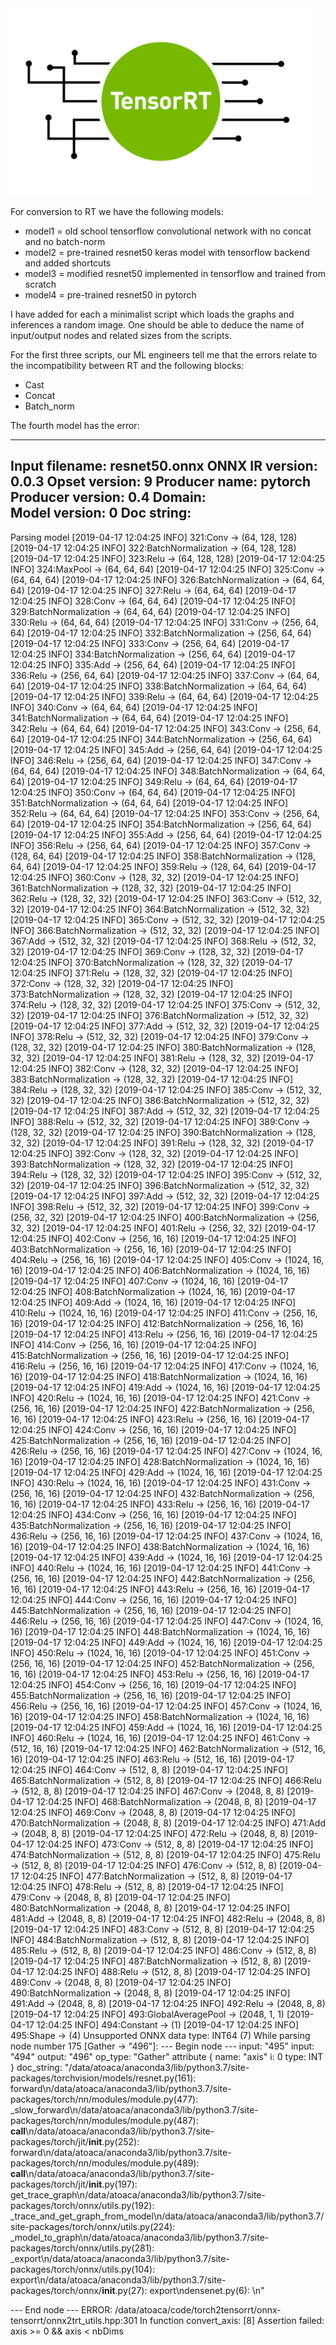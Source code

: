 <img src="NV_TensorRT_Visual_2C_RGB-625x625-1.png" alt="pipeline" height="300px"/> 


For conversion to RT we have the following models:
- model1 = old school tensorflow convolutional network with no concat and no batch-norm
- model2 = pre-trained resnet50 keras model with tensorflow backend and added shortcuts
- model3 = modified resnet50 implemented in tensorflow and trained from scratch
- model4 = pre-trained resnet50 in pytorch

I have added for each a minimalist script which loads the graphs and inferences a random image. One should be able to deduce the name of input/output nodes and related sizes from the scripts.

For the first three scripts, our ML engineers tell me that the errors relate to the incompatibility between RT and the following blocks: 
- Cast
- Concat
- Batch_norm

The fourth model has the error: 

----------------------------------------------------------------
Input filename:   resnet50.onnx
ONNX IR version:  0.0.3
Opset version:    9
Producer name:    pytorch
Producer version: 0.4
Domain:           
Model version:    0
Doc string:       
----------------------------------------------------------------
Parsing model
[2019-04-17 12:04:25    INFO] 321:Conv -> (64, 128, 128)
[2019-04-17 12:04:25    INFO] 322:BatchNormalization -> (64, 128, 128)
[2019-04-17 12:04:25    INFO] 323:Relu -> (64, 128, 128)
[2019-04-17 12:04:25    INFO] 324:MaxPool -> (64, 64, 64)
[2019-04-17 12:04:25    INFO] 325:Conv -> (64, 64, 64)
[2019-04-17 12:04:25    INFO] 326:BatchNormalization -> (64, 64, 64)
[2019-04-17 12:04:25    INFO] 327:Relu -> (64, 64, 64)
[2019-04-17 12:04:25    INFO] 328:Conv -> (64, 64, 64)
[2019-04-17 12:04:25    INFO] 329:BatchNormalization -> (64, 64, 64)
[2019-04-17 12:04:25    INFO] 330:Relu -> (64, 64, 64)
[2019-04-17 12:04:25    INFO] 331:Conv -> (256, 64, 64)
[2019-04-17 12:04:25    INFO] 332:BatchNormalization -> (256, 64, 64)
[2019-04-17 12:04:25    INFO] 333:Conv -> (256, 64, 64)
[2019-04-17 12:04:25    INFO] 334:BatchNormalization -> (256, 64, 64)
[2019-04-17 12:04:25    INFO] 335:Add -> (256, 64, 64)
[2019-04-17 12:04:25    INFO] 336:Relu -> (256, 64, 64)
[2019-04-17 12:04:25    INFO] 337:Conv -> (64, 64, 64)
[2019-04-17 12:04:25    INFO] 338:BatchNormalization -> (64, 64, 64)
[2019-04-17 12:04:25    INFO] 339:Relu -> (64, 64, 64)
[2019-04-17 12:04:25    INFO] 340:Conv -> (64, 64, 64)
[2019-04-17 12:04:25    INFO] 341:BatchNormalization -> (64, 64, 64)
[2019-04-17 12:04:25    INFO] 342:Relu -> (64, 64, 64)
[2019-04-17 12:04:25    INFO] 343:Conv -> (256, 64, 64)
[2019-04-17 12:04:25    INFO] 344:BatchNormalization -> (256, 64, 64)
[2019-04-17 12:04:25    INFO] 345:Add -> (256, 64, 64)
[2019-04-17 12:04:25    INFO] 346:Relu -> (256, 64, 64)
[2019-04-17 12:04:25    INFO] 347:Conv -> (64, 64, 64)
[2019-04-17 12:04:25    INFO] 348:BatchNormalization -> (64, 64, 64)
[2019-04-17 12:04:25    INFO] 349:Relu -> (64, 64, 64)
[2019-04-17 12:04:25    INFO] 350:Conv -> (64, 64, 64)
[2019-04-17 12:04:25    INFO] 351:BatchNormalization -> (64, 64, 64)
[2019-04-17 12:04:25    INFO] 352:Relu -> (64, 64, 64)
[2019-04-17 12:04:25    INFO] 353:Conv -> (256, 64, 64)
[2019-04-17 12:04:25    INFO] 354:BatchNormalization -> (256, 64, 64)
[2019-04-17 12:04:25    INFO] 355:Add -> (256, 64, 64)
[2019-04-17 12:04:25    INFO] 356:Relu -> (256, 64, 64)
[2019-04-17 12:04:25    INFO] 357:Conv -> (128, 64, 64)
[2019-04-17 12:04:25    INFO] 358:BatchNormalization -> (128, 64, 64)
[2019-04-17 12:04:25    INFO] 359:Relu -> (128, 64, 64)
[2019-04-17 12:04:25    INFO] 360:Conv -> (128, 32, 32)
[2019-04-17 12:04:25    INFO] 361:BatchNormalization -> (128, 32, 32)
[2019-04-17 12:04:25    INFO] 362:Relu -> (128, 32, 32)
[2019-04-17 12:04:25    INFO] 363:Conv -> (512, 32, 32)
[2019-04-17 12:04:25    INFO] 364:BatchNormalization -> (512, 32, 32)
[2019-04-17 12:04:25    INFO] 365:Conv -> (512, 32, 32)
[2019-04-17 12:04:25    INFO] 366:BatchNormalization -> (512, 32, 32)
[2019-04-17 12:04:25    INFO] 367:Add -> (512, 32, 32)
[2019-04-17 12:04:25    INFO] 368:Relu -> (512, 32, 32)
[2019-04-17 12:04:25    INFO] 369:Conv -> (128, 32, 32)
[2019-04-17 12:04:25    INFO] 370:BatchNormalization -> (128, 32, 32)
[2019-04-17 12:04:25    INFO] 371:Relu -> (128, 32, 32)
[2019-04-17 12:04:25    INFO] 372:Conv -> (128, 32, 32)
[2019-04-17 12:04:25    INFO] 373:BatchNormalization -> (128, 32, 32)
[2019-04-17 12:04:25    INFO] 374:Relu -> (128, 32, 32)
[2019-04-17 12:04:25    INFO] 375:Conv -> (512, 32, 32)
[2019-04-17 12:04:25    INFO] 376:BatchNormalization -> (512, 32, 32)
[2019-04-17 12:04:25    INFO] 377:Add -> (512, 32, 32)
[2019-04-17 12:04:25    INFO] 378:Relu -> (512, 32, 32)
[2019-04-17 12:04:25    INFO] 379:Conv -> (128, 32, 32)
[2019-04-17 12:04:25    INFO] 380:BatchNormalization -> (128, 32, 32)
[2019-04-17 12:04:25    INFO] 381:Relu -> (128, 32, 32)
[2019-04-17 12:04:25    INFO] 382:Conv -> (128, 32, 32)
[2019-04-17 12:04:25    INFO] 383:BatchNormalization -> (128, 32, 32)
[2019-04-17 12:04:25    INFO] 384:Relu -> (128, 32, 32)
[2019-04-17 12:04:25    INFO] 385:Conv -> (512, 32, 32)
[2019-04-17 12:04:25    INFO] 386:BatchNormalization -> (512, 32, 32)
[2019-04-17 12:04:25    INFO] 387:Add -> (512, 32, 32)
[2019-04-17 12:04:25    INFO] 388:Relu -> (512, 32, 32)
[2019-04-17 12:04:25    INFO] 389:Conv -> (128, 32, 32)
[2019-04-17 12:04:25    INFO] 390:BatchNormalization -> (128, 32, 32)
[2019-04-17 12:04:25    INFO] 391:Relu -> (128, 32, 32)
[2019-04-17 12:04:25    INFO] 392:Conv -> (128, 32, 32)
[2019-04-17 12:04:25    INFO] 393:BatchNormalization -> (128, 32, 32)
[2019-04-17 12:04:25    INFO] 394:Relu -> (128, 32, 32)
[2019-04-17 12:04:25    INFO] 395:Conv -> (512, 32, 32)
[2019-04-17 12:04:25    INFO] 396:BatchNormalization -> (512, 32, 32)
[2019-04-17 12:04:25    INFO] 397:Add -> (512, 32, 32)
[2019-04-17 12:04:25    INFO] 398:Relu -> (512, 32, 32)
[2019-04-17 12:04:25    INFO] 399:Conv -> (256, 32, 32)
[2019-04-17 12:04:25    INFO] 400:BatchNormalization -> (256, 32, 32)
[2019-04-17 12:04:25    INFO] 401:Relu -> (256, 32, 32)
[2019-04-17 12:04:25    INFO] 402:Conv -> (256, 16, 16)
[2019-04-17 12:04:25    INFO] 403:BatchNormalization -> (256, 16, 16)
[2019-04-17 12:04:25    INFO] 404:Relu -> (256, 16, 16)
[2019-04-17 12:04:25    INFO] 405:Conv -> (1024, 16, 16)
[2019-04-17 12:04:25    INFO] 406:BatchNormalization -> (1024, 16, 16)
[2019-04-17 12:04:25    INFO] 407:Conv -> (1024, 16, 16)
[2019-04-17 12:04:25    INFO] 408:BatchNormalization -> (1024, 16, 16)
[2019-04-17 12:04:25    INFO] 409:Add -> (1024, 16, 16)
[2019-04-17 12:04:25    INFO] 410:Relu -> (1024, 16, 16)
[2019-04-17 12:04:25    INFO] 411:Conv -> (256, 16, 16)
[2019-04-17 12:04:25    INFO] 412:BatchNormalization -> (256, 16, 16)
[2019-04-17 12:04:25    INFO] 413:Relu -> (256, 16, 16)
[2019-04-17 12:04:25    INFO] 414:Conv -> (256, 16, 16)
[2019-04-17 12:04:25    INFO] 415:BatchNormalization -> (256, 16, 16)
[2019-04-17 12:04:25    INFO] 416:Relu -> (256, 16, 16)
[2019-04-17 12:04:25    INFO] 417:Conv -> (1024, 16, 16)
[2019-04-17 12:04:25    INFO] 418:BatchNormalization -> (1024, 16, 16)
[2019-04-17 12:04:25    INFO] 419:Add -> (1024, 16, 16)
[2019-04-17 12:04:25    INFO] 420:Relu -> (1024, 16, 16)
[2019-04-17 12:04:25    INFO] 421:Conv -> (256, 16, 16)
[2019-04-17 12:04:25    INFO] 422:BatchNormalization -> (256, 16, 16)
[2019-04-17 12:04:25    INFO] 423:Relu -> (256, 16, 16)
[2019-04-17 12:04:25    INFO] 424:Conv -> (256, 16, 16)
[2019-04-17 12:04:25    INFO] 425:BatchNormalization -> (256, 16, 16)
[2019-04-17 12:04:25    INFO] 426:Relu -> (256, 16, 16)
[2019-04-17 12:04:25    INFO] 427:Conv -> (1024, 16, 16)
[2019-04-17 12:04:25    INFO] 428:BatchNormalization -> (1024, 16, 16)
[2019-04-17 12:04:25    INFO] 429:Add -> (1024, 16, 16)
[2019-04-17 12:04:25    INFO] 430:Relu -> (1024, 16, 16)
[2019-04-17 12:04:25    INFO] 431:Conv -> (256, 16, 16)
[2019-04-17 12:04:25    INFO] 432:BatchNormalization -> (256, 16, 16)
[2019-04-17 12:04:25    INFO] 433:Relu -> (256, 16, 16)
[2019-04-17 12:04:25    INFO] 434:Conv -> (256, 16, 16)
[2019-04-17 12:04:25    INFO] 435:BatchNormalization -> (256, 16, 16)
[2019-04-17 12:04:25    INFO] 436:Relu -> (256, 16, 16)
[2019-04-17 12:04:25    INFO] 437:Conv -> (1024, 16, 16)
[2019-04-17 12:04:25    INFO] 438:BatchNormalization -> (1024, 16, 16)
[2019-04-17 12:04:25    INFO] 439:Add -> (1024, 16, 16)
[2019-04-17 12:04:25    INFO] 440:Relu -> (1024, 16, 16)
[2019-04-17 12:04:25    INFO] 441:Conv -> (256, 16, 16)
[2019-04-17 12:04:25    INFO] 442:BatchNormalization -> (256, 16, 16)
[2019-04-17 12:04:25    INFO] 443:Relu -> (256, 16, 16)
[2019-04-17 12:04:25    INFO] 444:Conv -> (256, 16, 16)
[2019-04-17 12:04:25    INFO] 445:BatchNormalization -> (256, 16, 16)
[2019-04-17 12:04:25    INFO] 446:Relu -> (256, 16, 16)
[2019-04-17 12:04:25    INFO] 447:Conv -> (1024, 16, 16)
[2019-04-17 12:04:25    INFO] 448:BatchNormalization -> (1024, 16, 16)
[2019-04-17 12:04:25    INFO] 449:Add -> (1024, 16, 16)
[2019-04-17 12:04:25    INFO] 450:Relu -> (1024, 16, 16)
[2019-04-17 12:04:25    INFO] 451:Conv -> (256, 16, 16)
[2019-04-17 12:04:25    INFO] 452:BatchNormalization -> (256, 16, 16)
[2019-04-17 12:04:25    INFO] 453:Relu -> (256, 16, 16)
[2019-04-17 12:04:25    INFO] 454:Conv -> (256, 16, 16)
[2019-04-17 12:04:25    INFO] 455:BatchNormalization -> (256, 16, 16)
[2019-04-17 12:04:25    INFO] 456:Relu -> (256, 16, 16)
[2019-04-17 12:04:25    INFO] 457:Conv -> (1024, 16, 16)
[2019-04-17 12:04:25    INFO] 458:BatchNormalization -> (1024, 16, 16)
[2019-04-17 12:04:25    INFO] 459:Add -> (1024, 16, 16)
[2019-04-17 12:04:25    INFO] 460:Relu -> (1024, 16, 16)
[2019-04-17 12:04:25    INFO] 461:Conv -> (512, 16, 16)
[2019-04-17 12:04:25    INFO] 462:BatchNormalization -> (512, 16, 16)
[2019-04-17 12:04:25    INFO] 463:Relu -> (512, 16, 16)
[2019-04-17 12:04:25    INFO] 464:Conv -> (512, 8, 8)
[2019-04-17 12:04:25    INFO] 465:BatchNormalization -> (512, 8, 8)
[2019-04-17 12:04:25    INFO] 466:Relu -> (512, 8, 8)
[2019-04-17 12:04:25    INFO] 467:Conv -> (2048, 8, 8)
[2019-04-17 12:04:25    INFO] 468:BatchNormalization -> (2048, 8, 8)
[2019-04-17 12:04:25    INFO] 469:Conv -> (2048, 8, 8)
[2019-04-17 12:04:25    INFO] 470:BatchNormalization -> (2048, 8, 8)
[2019-04-17 12:04:25    INFO] 471:Add -> (2048, 8, 8)
[2019-04-17 12:04:25    INFO] 472:Relu -> (2048, 8, 8)
[2019-04-17 12:04:25    INFO] 473:Conv -> (512, 8, 8)
[2019-04-17 12:04:25    INFO] 474:BatchNormalization -> (512, 8, 8)
[2019-04-17 12:04:25    INFO] 475:Relu -> (512, 8, 8)
[2019-04-17 12:04:25    INFO] 476:Conv -> (512, 8, 8)
[2019-04-17 12:04:25    INFO] 477:BatchNormalization -> (512, 8, 8)
[2019-04-17 12:04:25    INFO] 478:Relu -> (512, 8, 8)
[2019-04-17 12:04:25    INFO] 479:Conv -> (2048, 8, 8)
[2019-04-17 12:04:25    INFO] 480:BatchNormalization -> (2048, 8, 8)
[2019-04-17 12:04:25    INFO] 481:Add -> (2048, 8, 8)
[2019-04-17 12:04:25    INFO] 482:Relu -> (2048, 8, 8)
[2019-04-17 12:04:25    INFO] 483:Conv -> (512, 8, 8)
[2019-04-17 12:04:25    INFO] 484:BatchNormalization -> (512, 8, 8)
[2019-04-17 12:04:25    INFO] 485:Relu -> (512, 8, 8)
[2019-04-17 12:04:25    INFO] 486:Conv -> (512, 8, 8)
[2019-04-17 12:04:25    INFO] 487:BatchNormalization -> (512, 8, 8)
[2019-04-17 12:04:25    INFO] 488:Relu -> (512, 8, 8)
[2019-04-17 12:04:25    INFO] 489:Conv -> (2048, 8, 8)
[2019-04-17 12:04:25    INFO] 490:BatchNormalization -> (2048, 8, 8)
[2019-04-17 12:04:25    INFO] 491:Add -> (2048, 8, 8)
[2019-04-17 12:04:25    INFO] 492:Relu -> (2048, 8, 8)
[2019-04-17 12:04:25    INFO] 493:GlobalAveragePool -> (2048, 1, 1)
[2019-04-17 12:04:25    INFO] 494:Constant -> (1)
[2019-04-17 12:04:25    INFO] 495:Shape -> (4)
Unsupported ONNX data type: INT64 (7)
While parsing node number 175 [Gather -> "496"]:
--- Begin node ---
input: "495"
input: "494"
output: "496"
op_type: "Gather"
attribute {
  name: "axis"
  i: 0
  type: INT
}
doc_string: "/data/atoaca/anaconda3/lib/python3.7/site-packages/torchvision/models/resnet.py(161): forward\n/data/atoaca/anaconda3/lib/python3.7/site-packages/torch/nn/modules/module.py(477): _slow_forward\n/data/atoaca/anaconda3/lib/python3.7/site-packages/torch/nn/modules/module.py(487): __call__\n/data/atoaca/anaconda3/lib/python3.7/site-packages/torch/jit/__init__.py(252): forward\n/data/atoaca/anaconda3/lib/python3.7/site-packages/torch/nn/modules/module.py(489): __call__\n/data/atoaca/anaconda3/lib/python3.7/site-packages/torch/jit/__init__.py(197): get_trace_graph\n/data/atoaca/anaconda3/lib/python3.7/site-packages/torch/onnx/utils.py(192): _trace_and_get_graph_from_model\n/data/atoaca/anaconda3/lib/python3.7/site-packages/torch/onnx/utils.py(224): _model_to_graph\n/data/atoaca/anaconda3/lib/python3.7/site-packages/torch/onnx/utils.py(281): _export\n/data/atoaca/anaconda3/lib/python3.7/site-packages/torch/onnx/utils.py(104): export\n/data/atoaca/anaconda3/lib/python3.7/site-packages/torch/onnx/__init__.py(27): export\ndensenet.py(6): <module>\n"

--- End node ---
ERROR: /data/atoaca/code/torch2tensorrt/onnx-tensorrt/onnx2trt_utils.hpp:301 In function convert_axis:
[8] Assertion failed: axis >= 0 && axis < nbDims

